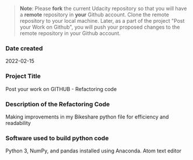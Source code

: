 >**Note**: Please **fork** the current Udacity repository so that you will have a **remote** repository in **your** Github account. Clone the remote repository to your local machine. Later, as a part of the project "Post your Work on Github", you will push your proposed changes to the remote repository in your Github account.

### Date created
 2022-02-15

### Project Title
Post your work on GITHUB - Refactoring code

### Description of the Refactoring Code
 Making improvements in my Bikeshare python file for efficiency and readability 

### Software used to build python code 
Python 3, NumPy, and pandas installed using Anaconda.
Atom text editor

